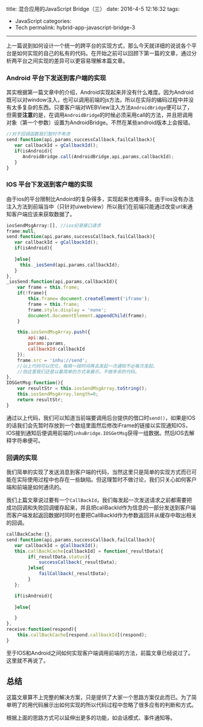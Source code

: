 title: 混合应用的JavaScript Bridge（三）
date: 2016-4-5 12:16:32
tags:
- JavaScript
categories:
- Tech
permalink: hybrid-app-javascript-bridge-3
---
上一篇说到如何设计一个统一的跨平台的实现方式，那么今天就详细的说说各个平台是如何实现的自己的私有的代码。在开始之前可以回顾下第一篇的文章，通过分析两平台之间实现的差异可以更容易理解本篇文章。

<!--more-->

### Android 平台下发送到客户端的实现

其实根据第一篇文章中的介绍，Android实现起来并没有什么难度。因为Android既可以对window注入，也可以调用前端的js方法。所以在实际的编码过程中并没有太多复杂的东西。只要客户端对WEBView注入方法`AndroidBridge`便可以了，但需要**注意**的是，在调用`AndroidBridge`的时候必须采用call的方法，并且把调用对象（第一个参数）设置为AndroidBridge。不然在某些android版本上会报错。

```javascript
//对于回调函数我们暂时不考虑
send:function(api,params,successCallback,failCallback){
   var callbackId = gCallbackId();
   if(isAndroid){
      AndroidBridge.call(AndroidBridge,api,params,callbackId); 
   }
}
```

### IOS 平台下发送到客户端的实现

由于ios的平台限制比Andoird的复杂得多，实现起来也难得多。由于ios没有办法注入方法到前端当中（只针对uiwebview）所以我们在前端只能通过改变url来通知客户端应该来获取数据了。

```javascript
iosSendMsgArray:[], //ios纪录接口请求
frame:null,
send:function(api,params,successCallback,failCallback){
   var callbackId = gCallbackId();
   if(isAndroid){
      
   }else{
   	 this._iosSend(api,params,callbackId);
   }
},
_iosSend:function(api,params,callbackId){
	var frame = this.frame;
	if(!frame){
		this.frame= document.createElement('iframe');
		frame = this.frame;
    	frame.style.display = 'none';
    	document.documentElement.appendChild(frame);
	}

	this.iosSendMsgArray.push({
		api:api,
		params:params,
		callbackId:callbackId
	});
	frame.src = 'inhu://send';  
	//以上代码可以优化，每隔一段时间再去发起一次通知不必每次发起。
	//但这里我们还是以最简单的方式来展示。不做多余的代码。
},
IOSGetMsg:function(){
	var resultStr = this.iosSendMsgArray.toString();
	this.iosSendMsgArray.length=0;
	return resultStr;
}
```

通过以上代码，我们可以知道当前端要调用后台提供的借口时`send()`，如果是IOS的话我们会先暂时存放到一个数组里面然后修改iFrame的链接以实现通知IOS，IOS接到通知后便调用前端的`inhuBridge.IOSGetMsg`获得一组数据。然后IOS去解释字符串便可。


### 回调的实现

我们简单的实现了发送消息到客户端的代码，当然这里只是简单的实现方式而已可能在实际使用过程中也存在一些缺陷。但这理暂时不做讨论，我们只关心如何客户端和前端是如何通讯的。

我们上篇文章说过要有一个`CallBackId`，我们每发起一次发送请求之前都需要把成功回调和失败回调缓存起来，并且把callBackId作为信息的一部分发送到客户端而客户端发起返回数据时同时也要把CallBackId作为参数返回并从缓存中取出相关的回调。

```javascript
callBackCache:{},
send:function(api,params,successCallback,failCallback){
   var callbackId = gCallbackId();
   this.callBackCache[callbackId] = function(_resultData){
   		if(_resultData.status){
   			successCallback(_resultData);
   		}else{
   			failCallback(_resultData);
   		}
   };

   if(isAndroid){
      
   }else{

   }
},
receive:function(respond){
	this.callBackCache[respond.callbackId](respond);
}
```

至于IOS和Android之间如何实现客户端调用前端的方法，前篇文章已经说过了。这里就不再说了。

## 总结

这篇文章算不上完整的解决方案，只是提供了大家一个思路方案仅此而已。为了简单明了的用代码展示出如何实现的所以代码过程中忽略了很多应有的判断和方式。

根据上面的思路方式可以延伸出更多的功能，如会话模式、事件通知等。
